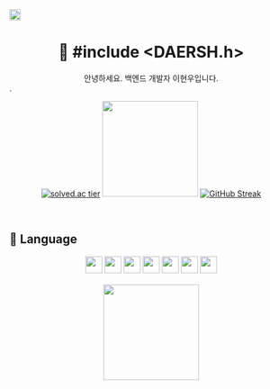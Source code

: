 <img height = 20 src="https://hits.seeyoufarm.com/api/count/incr/badge.svg?url=https%3A%2F%2Fgithub.com%2Fdaersh&count_bg=%2379C83D&title_bg=%23555555&icon=&icon_color=%23E7E7E7&title=visit&edge_flat=false)](https://hits.seeyoufarm.com" />
<div align="center">  
 
# 🍎 #include <DAERSH.h>
</div>
<div align="center">
 안녕하세요. 백엔드 개발자 이현우입니다.
</div>. 
<br>
<div align="center">

[![solved.ac tier](http://mazassumnida.wtf/api/generate_badge?boj=daersh)](https://solved.ac/daersh) <img height=170 src="https://github-readme-stats.vercel.app/api?username=daersh" /> [![GitHub Streak](https://streak-stats.demolab.com?user=daersh&theme=dark&hide_border=true&locale=ko&date_format=%5BY.%5Dn.j)](https://git.io/streak-stats)
</div>



<br>   

🍏 Language
--
<div align="center">
<img height= 30 src="https://img.shields.io/badge/Java-007396?style=flat&logo=Java&logoColor=white" /> <img height= 30 src="https://img.shields.io/badge/C++-F24C53?style=flat&logo=cplusplus&logoColor=white" /> <img height= 30 src="https://img.shields.io/badge/Spring-6DB33F?style=flat&logo=Spring&logoColor=white" /> <img height= 30 src="https://img.shields.io/badge/Unity-512BD4?style=flat&logo=Unity&logoColor=white" /> <img height= 30 src="https://img.shields.io/badge/Csharp-EF5C55?style=flat&logo=Csharp&logoColor=white" /> <img height= 30 src="https://img.shields.io/badge/Unity-F09820?style=flat&logo=Unity&logoColor=white" /> <img height= 30 src="https://img.shields.io/badge/c-A8B9CC?style=flat&logo=c&logoColor=white" /> 
</div>
<br>
<div align="center">
<img height=170 src="https://github-readme-stats.vercel.app/api/top-langs/?username=daersh&langs_count=10&layout=compact&&hide=javascript,html&theme=dark" />
</div>
<br>
  
<br>

<br>
